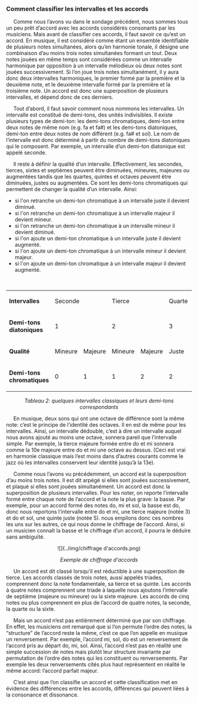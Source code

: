 ### Comment classifier les intervalles et les accords

<p>&nbsp;&nbsp;&nbsp;&nbsp;
    Comme nous l&rsquo;avons vu dans le sondage pr&eacute;c&eacute;dent, nous sommes tous un peu pr&ecirc;t d&rsquo;accord avec les accords consid&eacute;r&eacute;s consonants par les musiciens. Mais avant de classifier ces accords, il faut savoir ce qu&rsquo;est un accord. En musique, il est consid&eacute;r&eacute; comme &eacute;tant un ensemble identifiable de plusieurs notes simultan&eacute;es, alors qu&rsquo;en harmonie tonale, il d&eacute;signe une combinaison d&rsquo;au moins trois notes simultan&eacute;es formant un tout. Deux notes jou&eacute;es en m&ecirc;me temps sont consid&eacute;r&eacute;es comme un intervalle harmonique par opposition &agrave; un intervalle m&eacute;lodieux o&ugrave; deux notes sont jou&eacute;es successivement. Si l&rsquo;on joue trois notes simultan&eacute;ment, il y aura donc deux intervalles harmoniques, le premier form&eacute; par la premi&egrave;re et la deuxi&egrave;me note, et le deuxi&egrave;me intervalle form&eacute; par la premi&egrave;re et la troisi&egrave;me note. Un accord est donc une superposition de plusieurs intervalles, et d&eacute;pend donc de ces derniers.</p>
<p>&nbsp;&nbsp;&nbsp;&nbsp;
    Tout d&rsquo;abord, il faut savoir comment nous nommons les intervalles. Un intervalle est constitu&eacute; de demi-tons, des unit&eacute;s indivisibles. ll existe plusieurs types de demi-ton: les demi-tons chromatiques, demi-ton entre deux notes de m&ecirc;me nom (e.g. fa et fa#) et les demi-tons diatoniques, demi-ton entre deux notes de nom diff&eacute;rent (e.g. fa# et sol). Le nom de l&rsquo;intervalle est donc d&eacute;termin&eacute; &agrave; partir du nombre de demi-tons diatoniques qui le composent. Par exemple, un intervalle d&rsquo;un demi-ton diatonique est appel&eacute; seconde.</p>
<p>&nbsp;&nbsp;&nbsp;&nbsp;
    Il reste &agrave; d&eacute;finir la qualit&eacute; d&rsquo;un intervalle. Effectivement, les secondes, tierces, sixtes et septi&egrave;mes peuvent &ecirc;tre diminu&eacute;es, mineures, majeures ou augment&eacute;es tandis que les quartes, quintes et octaves peuvent &ecirc;tre diminu&eacute;es, justes ou augment&eacute;es. Ce sont les demi-tons chromatiques qui permettent de changer la qualit&eacute; d&rsquo;un intervalle. Ainsi:</p>
<ul>
<li style="font-weight: 400;">si l'on retranche un demi-ton chromatique &agrave; un intervalle juste il devient diminu&eacute;.</li>
<li style="font-weight: 400;">si l'on retranche un demi-ton chromatique &agrave; un intervalle majeur il devient mineur.</li>
<li style="font-weight: 400;">si l'on retranche un demi-ton chromatique &agrave; un intervalle mineur il devient diminu&eacute;.</li>
<li style="font-weight: 400;">si l'on ajoute un demi-ton chromatique &agrave; un intervalle juste il devient augment&eacute;.</li>
<li style="font-weight: 400;">si l'on ajoute un demi-ton chromatique &agrave; un intervalle mineur il devient majeur.</li>
<li style="font-weight: 400;">si l'on ajoute un demi-ton chromatique &agrave; un intervalle majeur il devient augment&eacute;.</li>
</ul>
<p><strong><strong>&nbsp;</strong></strong></p>
<table>
<tbody>
<tr>
<td>
<p><b>Intervalles</b></p>
</td>
<td colspan="2">
<p>Seconde</p>
</td>
<td colspan="2">
<p>Tierce</p>
</td>
<td>
<p>Quarte</p>
</td>
<td>
<p>Triton</p>
</td>
<td>
<p>Quinte</p>
</td>
<td colspan="2">
<p>Sixte</p>
</td>
<td colspan="2">
<p>Septi&egrave;me</p>
</td>
<td>
<p>Octave</p>
</td>
</tr>
<tr>
<td>
<p><strong>Demi-tons diatoniques</strong></p>
</td>
<td colspan="2">
<p>1</p>
</td>
<td colspan="2">
<p>2</p>
</td>
<td>
<p>3</p>
</td>
<td>
<p>3</p>
</td>
<td>
<p>4</p>
</td>
<td colspan="2">
<p>5</p>
</td>
<td colspan="2">
<p>6</p>
</td>
<td>
<p>7</p>
</td>
</tr>
<tr>
<td>
<p><strong>Qualit&eacute;</strong></p>
</td>
<td>
<p>Mineure</p>
</td>
<td>
<p>Majeure</p>
</td>
<td>
<p>Mineure</p>
</td>
<td>
<p>Majeure</p>
</td>
<td>
<p>Juste</p>
</td>
<td>&nbsp;</td>
<td>
<p>Juste</p>
</td>
<td>
<p>Mineure</p>
</td>
<td>
<p>Majeure</p>
</td>
<td>
<p>Mineure</p>
</td>
<td>
<p>Majeure</p>
</td>
<td>
<p>Juste</p>
</td>
</tr>
<tr>
<td>
<p><strong>Demi-tons chromatiques</strong></p>
</td>
<td>
<p>0</p>
</td>
<td>
<p>1</p>
</td>
<td>
<p>1</p>
</td>
<td>
<p>2</p>
</td>
<td>
<p>2</p>
</td>
<td>
<p>3</p>
</td>
<td>
<p>3</p>
</td>
<td>
<p>3</p>
</td>
<td>
<p>4</p>
</td>
<td>
<p>4</p>
</td>
<td>
<p>5</p>
</td>
<td>
<p>5</p>
</td>
</tr>
</tbody>
</table>
<center>
<p><em>Tableau 2: quelques intervalles classiques et leurs demi-tons correspondants</em></p>
</center>
<p>&nbsp;&nbsp;&nbsp;&nbsp;
    En musique, deux sons qui ont une octave de diff&eacute;rence sont la m&ecirc;me note: c&rsquo;est le principe de l&rsquo;identit&eacute; des octaves. Il en est de m&ecirc;me pour les intervalles. Ainsi, un intervalle d&eacute;doubl&eacute;, c&rsquo;est &agrave; dire un intervalle auquel nous avons ajout&eacute; au moins une octave, sonnera pareil que l&rsquo;intervalle simple. Par exemple, la tierce majeure form&eacute;e entre do et mi sonnera comme la 10e majeure entre do et mi une octave au dessus. (Ceci est vrai en harmonie classique mais l&rsquo;est moins dans d&rsquo;autres courants comme le jazz o&ugrave; les intervalles conservent leur identit&eacute; jusqu&rsquo;&agrave; la 13e).</p>
<p>&nbsp;&nbsp;&nbsp;&nbsp;
    Comme nous l&rsquo;avons vu pr&eacute;c&eacute;demment, un accord est la superposition d&rsquo;au moins trois notes. Il est dit arp&eacute;g&eacute; si elles sont jou&eacute;es successivement, et plaqu&eacute; si elles sont jou&eacute;es simultan&eacute;ment. Un accord est donc la superposition de plusieurs intervalles. Pour les noter, on reporte l&rsquo;intervalle form&eacute; entre chaque note de l&rsquo;accord et la note la plus grave: la basse. Par exemple, pour un accord form&eacute; des notes do, mi et sol, la basse est do, donc nous reportons l&rsquo;intervalle entre do et mi, une tierce majeure (not&eacute;e 3) et do et sol, une quinte juste (not&eacute;e 5). nous empilons donc ces nombres les uns sur les autres, ce qui nous donne le chiffrage de l&rsquo;accord. Ainsi, si un musicien conna&icirc;t la basse et le chiffrage d&rsquo;un accord, il pourra le d&eacute;duire sans ambigu&iuml;t&eacute;.</p>

<center>
![<align="middle">](../img/chiffrage d'accords.png)
<p><center><em>Exemple de chiffrage d'accords</em></center></p>
</center>
<p>&nbsp;&nbsp;&nbsp;&nbsp;
	Un accord est dit classé lorsqu’il est réductible à une superposition de tierce. Les accords classés de trois notes, aussi appelés triades, comprennent donc la note fondamentale, sa tierce et sa quinte. Les accords à quatre notes comprennent une triade à laquelle nous ajoutons l’intervalle de septième (majeure ou mineure) ou la sixte majeure. Les accords de cinq notes ou plus comprennent en plus de l’accord de quatre notes, la seconde, la quarte ou la sixte.
</p>
<p>&nbsp;&nbsp;&nbsp;&nbsp;
	Mais un accord n’est pas entièrement déterminé que par son chiffrage. En effet, les musiciens ont remarqué que si l’on permute l’ordre des notes, la “structure” de l’accord reste la même, c’est ce que l’on appelle en musique un renversement. Par exemple, l’accord mi, sol, do est un renversement de l’accord pris au départ do, mi, sol. Ainsi, l’accord n’est pas en réalité une simple succession de notes mais plutôt leur structure invariante par permutation de l’ordre des notes qui les constituent ou renversements. Par exemple les deux renversements cités plus haut représentent en réalité le même accord: l’accord parfait majeur.
</p>
<p>&nbsp;&nbsp;&nbsp;&nbsp;
	C’est ainsi que l’on classifie un accord et cette classification met en évidence des différences entre les accords, différences qui peuvent liées à la consonance et dissonance.
</p>
